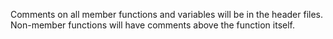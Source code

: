 Comments on all member functions and variables will be in the header files. Non-member functions will have comments above the function itself.
